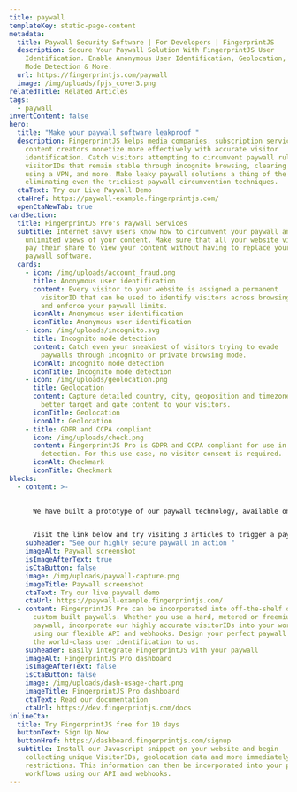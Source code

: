 ```yaml
---
title: paywall
templateKey: static-page-content
metadata:
  title: Paywall Security Software | For Developers | FingerprintJS
  description: Secure Your Paywall Solution With FingerprintJS User
    Identification. Enable Anonymous User Identification, Geolocation, Incognito
    Mode Detection & More.
  url: https://fingerprintjs.com/paywall
  image: /img/uploads/fpjs_cover3.png
relatedTitle: Related Articles
tags:
  - paywall
invertContent: false
hero:
  title: "Make your paywall software leakproof "
  description: FingerprintJS helps media companies, subscription services and
    content creators monetize more effectively with accurate visitor
    identification. Catch visitors attempting to circumvent paywall rules with
    visitorIDs that remain stable through incognito browsing, clearing cookies,
    using a VPN, and more. Make leaky paywall solutions a thing of the past by
    eliminating even the trickiest paywall circumvention techniques.
  ctaText: Try our Live Paywall Demo
  ctaHref: https://paywall-example.fingerprintjs.com/
  openCtaNewTab: true
cardSection:
  title: FingerprintJS Pro's Paywall Services
  subtitle: Internet savvy users know how to circumvent your paywall and get
    unlimited views of your content. Make sure that all your website visitors
    pay their share to view your content without having to replace your existing
    paywall software.
  cards:
    - icon: /img/uploads/account_fraud.png
      title: Anonymous user identification
      content: Every visitor to your website is assigned a permanent
        visitorID that can be used to identify visitors across browsing sessions
        and enforce your paywall limits.
      iconAlt: Anonymous user identification
      iconTitle: Anonymous user identification
    - icon: /img/uploads/incognito.svg
      title: Incognito mode detection
      content: Catch even your sneakiest of visitors trying to evade
        paywalls through incognito or private browsing mode.
      iconAlt: Incognito mode detection
      iconTitle: Incognito mode detection
    - icon: /img/uploads/geolocation.png
      title: Geolocation
      content: Capture detailed country, city, geoposition and timezone to
        better target and gate content to your visitors.
      iconTitle: Geolocation
      iconAlt: Geolocation
    - title: GDPR and CCPA compliant
      icon: /img/uploads/check.png
      content: FingerprintJS Pro is GDPR and CCPA compliant for use in fraud
        detection. For this use case, no visitor consent is required.
      iconAlt: Checkmark
      iconTitle: Checkmark
blocks:
  - content: >-
      

      We have built a prototype of our paywall technology, available online for testing.


      Visit the link below and try visiting 3 articles to trigger a paywall modal. Next, try to circumvent the paywall by browsing in incognito mode!
    subheader: "See our highly secure paywall in action "
    imageAlt: Paywall screenshot
    isImageAfterText: true
    isCtaButton: false
    image: /img/uploads/paywall-capture.png
    imageTitle: Paywall screenshot
    ctaText: Try our live paywall demo
    ctaUrl: https://paywall-example.fingerprintjs.com/
  - content: FingerprintJS Pro can be incorporated into off-the-shelf or
      custom built paywalls. Whether you use a hard, metered or freemium
      paywall, incorporate our highly accurate visitorIDs into your workflows
      using our flexible API and webhooks. Design your perfect paywall and leave
      the world-class user identification to us.
    subheader: Easily integrate FingerprintJS with your paywall
    imageAlt: FingerprintJS Pro dashboard
    isImageAfterText: false
    isCtaButton: false
    image: /img/uploads/dash-usage-chart.png
    imageTitle: FingerprintJS Pro dashboard
    ctaText: Read our documentation
    ctaUrl: https://dev.fingerprintjs.com/docs
inlineCta:
  title: Try FingerprintJS free for 10 days
  buttonText: Sign Up Now
  buttonHref: https://dashboard.fingerprintjs.com/signup
  subtitle: Install our Javascript snippet on your website and begin
    collecting unique VisitorIDs, geolocation data and more immediately with no
    restrictions. This information can then be incorporated into your paywall
    workflows using our API and webhooks.
---
```

